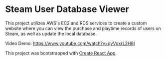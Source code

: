 # Steam User Database Viewer
This project utilizes AWS's EC2 and RDS services to create a custom website where you can view the purchase and playtime records of users on Steam, as well as update the local database.

Video Demo: https://www.youtube.com/watch?v=qyVgxrL2H8I

This project was bootstrapped with [Create React App](https://github.com/facebook/create-react-app).

